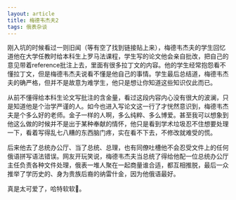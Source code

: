```yaml
---
layout: article
title: 梅德韦杰夫2
tags: 俄表杂谈
---
```

刚入坑的时候看过一则旧闻（等有空了找到链接贴上来），梅德韦杰夫的学生回忆道他在大学任教时给本科生上罗马法课程，学生写的论文他会亲自批改，把自己的意见带着reference批注上去，里面有很多拉丁文的内容。他的学生经常抱怨看不懂拉丁文，但是梅德韦杰夫说看不懂是他自己的事情。学生最后总结道，梅德韦杰夫的确严格，但并不是故意为难学生，他只是想让你知道这些知识仅此而已。

从前不懂得给本科生论文写批注的含金量，看过这段内容内心没有很大的波澜，只是知道他是个治学严谨的人。如今也进入写论文这一行了才恍然意识到，梅德韦杰夫是个多么好的老师。金子一样的人啊，多么纯粹、多么博爱。甚至我可以想象到他这么做的时候并不是出于某种奉献的情怀，他只是看到学术垃圾忍不住想要处理一下，看着写得乱七八糟的东西脑门疼，实在看不下去，不修改就难受的慌。

后来他去了总统办公厅、当了总统、总理，也有同僚吐槽他不会忍受文件上的任何俄语拼写语法错误。网友开玩笑说，梅德韦杰夫当总统了得给他配一位总统办公厅主任负责各种文件处理，俄表一堆人聚在一起商量谁合适，都互相推脱，最后一众推举了学历史的、身为贵族后裔的纳雷什金，因为他俄语最好。

真是太可爱了，哈特软软🥺。